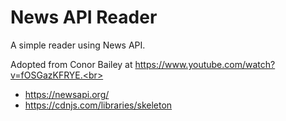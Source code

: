 # News API Reader
A simple reader using News API.<br>

Adopted from  Conor Bailey at https://www.youtube.com/watch?v=fOSGazKFRYE.<br>

* https://newsapi.org/​<br>
* https://cdnjs.com/libraries/skeleton<br>
